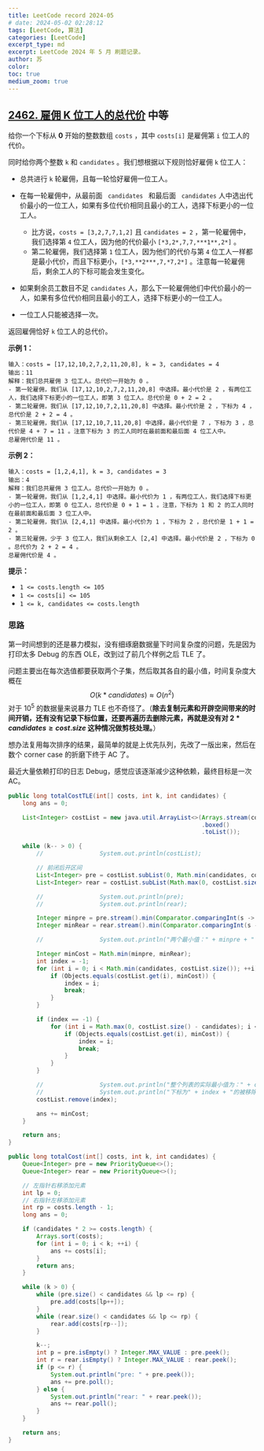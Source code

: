 ```yaml
---
title: LeetCode record 2024-05
# date: 2024-05-02 02:28:12
tags: [LeetCode, 算法]
categories: [LeetCode]
excerpt_type: md
excerpt: LeetCode 2024 年 5 月 刷题记录。
author: 苏
color:
toc: true
medium_zoom: true
---
```


## [2462. 雇佣 K 位工人的总代价](https://leetcode.cn/problems/total-cost-to-hire-k-workers/) 中等

给你一个下标从 **0** 开始的整数数组 `costs` ，其中 `costs[i]` 是雇佣第 `i` 位工人的代价。

同时给你两个整数 `k` 和 `candidates` 。我们想根据以下规则恰好雇佣 `k` 位工人：

- 总共进行 `k` 轮雇佣，且每一轮恰好雇佣一位工人。

- 在每一轮雇佣中，从最前面  `  candidates  `   和最后面 `  candidates `   人中选出代价最小的一位工人，如果有多位代价相同且最小的工人，选择下标更小的一位工人。

  - 比方说，`costs = [3,2,7,7,1,2]` 且 `candidates = 2` ，第一轮雇佣中，我们选择第 `4` 位工人，因为他的代价最小 `[*3,2*,7,7,***1**,2*]` 。
  - 第二轮雇佣，我们选择第 `1` 位工人，因为他们的代价与第 `4` 位工人一样都是最小代价，而且下标更小，`[*3,**2***,7,*7,2*]` 。注意每一轮雇佣后，剩余工人的下标可能会发生变化。

- 如果剩余员工数目不足 `candidates` 人，那么下一轮雇佣他们中代价最小的一人，如果有多位代价相同且最小的工人，选择下标更小的一位工人。

- 一位工人只能被选择一次。

返回雇佣恰好 `k` 位工人的总代价。


**示例 1：**

```
输入：costs = [17,12,10,2,7,2,11,20,8], k = 3, candidates = 4
输出：11
解释：我们总共雇佣 3 位工人。总代价一开始为 0 。
- 第一轮雇佣，我们从 [17,12,10,2,7,2,11,20,8] 中选择。最小代价是 2 ，有两位工人，我们选择下标更小的一位工人，即第 3 位工人。总代价是 0 + 2 = 2 。
- 第二轮雇佣，我们从 [17,12,10,7,2,11,20,8] 中选择。最小代价是 2 ，下标为 4 ，总代价是 2 + 2 = 4 。
- 第三轮雇佣，我们从 [17,12,10,7,11,20,8] 中选择，最小代价是 7 ，下标为 3 ，总代价是 4 + 7 = 11 。注意下标为 3 的工人同时在最前面和最后面 4 位工人中。
总雇佣代价是 11 。
```

**示例 2：**

```
输入：costs = [1,2,4,1], k = 3, candidates = 3
输出：4
解释：我们总共雇佣 3 位工人。总代价一开始为 0 。
- 第一轮雇佣，我们从 [1,2,4,1] 中选择。最小代价为 1 ，有两位工人，我们选择下标更小的一位工人，即第 0 位工人，总代价是 0 + 1 = 1 。注意，下标为 1 和 2 的工人同时在最前面和最后面 3 位工人中。
- 第二轮雇佣，我们从 [2,4,1] 中选择。最小代价为 1 ，下标为 2 ，总代价是 1 + 1 = 2 。
- 第三轮雇佣，少于 3 位工人，我们从剩余工人 [2,4] 中选择。最小代价是 2 ，下标为 0 。总代价为 2 + 2 = 4 。
总雇佣代价是 4 。
```

**提示：**

- `1 <= costs.length <= 105 `
- `1 <= costs[i] <= 105`
- `1 <= k, candidates <= costs.length`

### 思路

第一时间想到的还是暴力模拟，没有细琢磨数据量下时间复杂度的问题，先是因为打印太多 Debug 的东西 OLE，改到过了前几个样例之后 TLE 了。

问题主要出在每次选值都要获取两个子集，然后取其各自的最小值，时间复杂度大概在
$$ O ( k * candidates) \approx O(n ^ 2) $$
对于 $10^5$ 的数据量来说暴力 TLE 也不奇怪了。（**除去复制元素和开辟空间带来的时间开销，还有没有记录下标位置，还要再遍历去删除元素，再就是没有对 $2 * candidates \ge cost.size$ 这种情况做剪枝处理。**）

想办法复用每次排序的结果，最简单的就是上优先队列，先改了一版出来，然后在数个 corner case 的折磨下终于 AC 了。

最近大量依赖打印的日志 Debug，感觉应该逐渐减少这种依赖，最终目标是一次 AC。

``` java
public long totalCostTLE(int[] costs, int k, int candidates) {
    long ans = 0;

    List<Integer> costList = new java.util.ArrayList<>(Arrays.stream(costs)
                                                       .boxed()
                                                       .toList());

    while (k-- > 0) {
        //                System.out.println(costList);

        // 前闭后开区间
        List<Integer> pre = costList.subList(0, Math.min(candidates, costList.size()));
        List<Integer> rear = costList.subList(Math.max(0, costList.size() - candidates), costList.size());

        //                System.out.println(pre);
        //                System.out.println(rear);

        Integer minpre = pre.stream().min(Comparator.comparingInt(s -> s)).get();
        Integer minRear = rear.stream().min(Comparator.comparingInt(s -> s)).get();

        //                System.out.println("两个最小值：" + minpre + " " + minRear);

        Integer minCost = Math.min(minpre, minRear);
        int index = -1;
        for (int i = 0; i < Math.min(candidates, costList.size()); ++i) {
            if (Objects.equals(costList.get(i), minCost)) {
                index = i;
                break;
            }
        }

        if (index == -1) {
            for (int i = Math.max(0, costList.size() - candidates); i < costList.size(); ++i) {
                if (Objects.equals(costList.get(i), minCost)) {
                    index = i;
                    break;
                }
            }
        }

        //                System.out.println("整个列表的实际最小值为：" + costList.stream().min(Comparator.comparingInt(s -> s)).get());
        //                System.out.println("下标为" + index + "的被移除，其值为" + minCost);
        costList.remove(index);

        ans += minCost;
    }

    return ans;
}
```

```java
public long totalCost(int[] costs, int k, int candidates) {
    Queue<Integer> pre = new PriorityQueue<>();
    Queue<Integer> rear = new PriorityQueue<>();

    // 左指针右移添加元素
    int lp = 0;
    // 右指针左移添加元素
    int rp = costs.length - 1;
    long ans = 0;

    if (candidates * 2 >= costs.length) {
        Arrays.sort(costs);
        for (int i = 0; i < k; ++i) {
            ans += costs[i];
        }
        return ans;
    }

    while (k > 0) {
        while (pre.size() < candidates && lp <= rp) {
            pre.add(costs[lp++]);
        }
        while (rear.size() < candidates && lp <= rp) {
            rear.add(costs[rp--]);
        }

        k--;
        int p = pre.isEmpty() ? Integer.MAX_VALUE : pre.peek();
        int r = rear.isEmpty() ? Integer.MAX_VALUE : rear.peek();
        if (p <= r) {
            System.out.println("pre: " + pre.peek());
            ans += pre.poll();
        } else {
            System.out.println("rear: " + rear.peek());
            ans += rear.poll();
        }
    }

    return ans;
}
```

